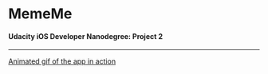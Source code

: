 # MemeMe

#### Udacity iOS Developer Nanodegree: Project 2
***
<a href="http://i.imgur.com/tMTXgKQ.gif" target="_blank">Animated gif of the app in action</a>

